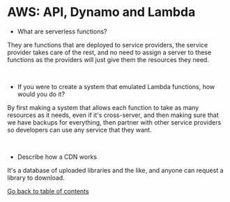 # AWS: API, Dynamo and Lambda

* What are serverless functions?

They are functions that are deployed to service providers, the service provider takes care of the rest, and no need to assign a server to these functions as the providers will just give them the resources they need.

&nbsp;

* If you were to create a system that emulated Lambda functions, how would you do it?

By first making a system that allows each function to take as many resources as it needs, even if it's cross-server, and then making sure that we have backups for everything, then partner with other service providers so developers can use any service that they want.

&nbsp;

* Describe how a CDN works

It's a database of uploaded libraries and the like, and anyone can request a library to download. 


[Go back to table of contents](https://suhaib*ersan.github.io/reading*notes/) 